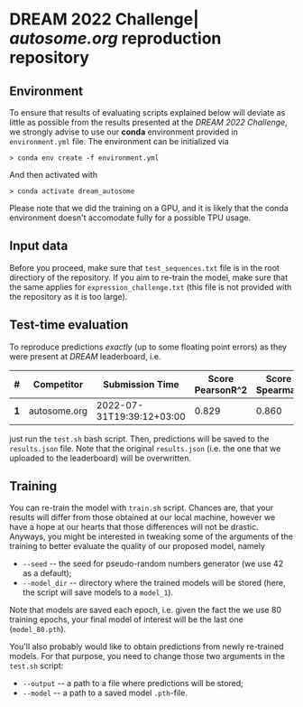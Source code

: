 # DREAM 2022 Challenge| *autosome.org* reproduction repository

## Environment
To ensure that results of evaluating scripts explained below will deviate as little as possible from the results presented at the *DREAM 2022 Challenge*, we strongly advise to use our **conda** environment provided in `environment.yml` file. The environment can be initialized via
```
> conda env create -f environment.yml
```
And then activated with 
```
> conda activate dream_autosome
```
Please note that we did the training on a GPU, and it is likely that the conda environment doesn't accomodate fully for a possible TPU usage.

## Input data

Before you proceed, make sure that `test_sequences.txt` file is in the root directiory of the repository. If you aim to re-train the model, make sure that the same applies for `expression_challenge.txt` (this file is not provided with the repository as it is too large).

## Test-time evaluation
To reproduce predictions *exactly* (up to some floating point errors) as they were present at *DREAM* leaderboard, i.e.

|#|Competitor|Submission Time|Score PearsonR^2|Score Spearman|PearsonR^2|Spearman|
|-|----------|---------------|----------------|--------------|----------|--------|
|**1**|autosome.org|2022-07-31T19:39:12+03:00|0.829|0.860|0.952|0.979|

just run the `test.sh` bash script. Then, predictions will be saved to the `results.json` file. Note that the original `results.json` (i.e. the one that we uploaded to the leaderboard) will be overwritten.

## Training

You can re-train the model with `train.sh` script. Chances are, that your results will differ from those obtained at our local machine, however we have a hope at our hearts that those differences will not be drastic. Anyways, you might be interested in tweaking some of the arguments of the training to better evaluate the quality of our proposed model, namely
- `--seed` -- the seed for pseudo-random numbers generator (we use 42 as a default);
- `--model_dir` -- directory where the trained models will be stored (here, the script will save models to a `model_1`).

Note that models are saved each epoch, i.e. given the fact the we use 80 training epochs, your final model of interest will be the last one (`model_80.pth`).

You'll also probably would like to obtain predictions from newly re-trained models. For that purpose, you need to change those two arguments in the `test.sh` script:
- `--output` -- a path to a file where predictions will be stored;
- `--model` -- a path to a saved model `.pth`-file.
